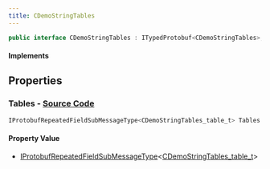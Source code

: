 ```yaml
---
title: CDemoStringTables
---
```


```csharp
public interface CDemoStringTables : ITypedProtobuf<CDemoStringTables>, INativeHandle
```

#### Implements

## Properties

### **Tables** - [Source Code](https://github.com/swiftly-solution/swiftlys2/blob/main/managed/src/SwiftlyS2.Generated/Protobufs/Interfaces/CDemoStringTables.cs#L13)

```csharp
IProtobufRepeatedFieldSubMessageType<CDemoStringTables_table_t> Tables { get; }
```

#### Property Value

- [IProtobufRepeatedFieldSubMessageType](/docs/api/shared/netmessages/iprotobufrepeatedfieldsubmessagetype-1)<[CDemoStringTables_table_t](/docs/api/shared/protobufdefinitions/cdemostringtables_table_t)>

